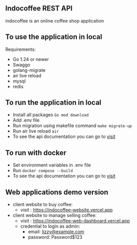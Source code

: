 ## Indocoffee REST API 
indocoffee is an online coffee shop application

## To use the application in local
Requirements: 
  - Go 1.24 or newer
  - Swaggo
  - golang-migrate
  - air live reload 
  - mysql
  - redis

## To run the application in local
 - Install all packages
   ``` Go mod download ```
 - Add .env file
 - Run migration using makefile command
   ``` make migrate-up ```
 - Run air live reload
  ``` air ```
- To see the api documentation you can go to [visit](http://localhost:8080/v1/swagger/index.html)

## To run with docker
 - Set environment variables in .env file 
 - Run ```docker compose --build```
 - To see the api documentation you can go to [visit](http://localhost:8080/v1/swagger/index.html)

## Web applications demo version
 - client website to buy coffee:
   - visit : https://indocoffee-website.vercel.app 
 - client website to manage selling coffee:
    - visit : https://indocoffee-web-dashboard.vercel.app
     - credential to login as admin:
        - email: lizzy@example.com
        - password: Password$123


